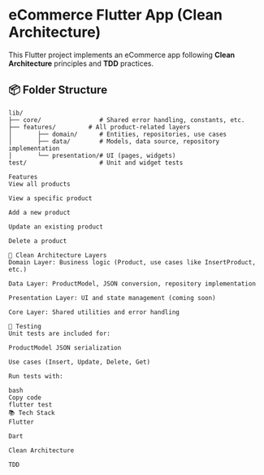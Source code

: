 # eCommerce Flutter App (Clean Architecture)

This Flutter project implements an eCommerce app following **Clean Architecture** principles and **TDD** practices.

## 📦 Folder Structure

```plaintext
lib/
├── core/                # Shared error handling, constants, etc.
├── features/         # All product-related layers
│       ├── domain/      # Entities, repositories, use cases
│       ├── data/        # Models, data source, repository implementation
│       └── presentation/# UI (pages, widgets)
test/                    # Unit and widget tests

Features
View all products

View a specific product

Add a new product

Update an existing product

Delete a product

🧱 Clean Architecture Layers
Domain Layer: Business logic (Product, use cases like InsertProduct, etc.)

Data Layer: ProductModel, JSON conversion, repository implementation

Presentation Layer: UI and state management (coming soon)

Core Layer: Shared utilities and error handling

🧪 Testing
Unit tests are included for:

ProductModel JSON serialization

Use cases (Insert, Update, Delete, Get)

Run tests with:

bash
Copy code
flutter test
📚 Tech Stack
Flutter

Dart

Clean Architecture

TDD
